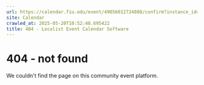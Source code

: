 ```yaml
---
url: https://calendar.fiu.edu/event/49056012724808/confirm?instance_id=49056012770917&return=https%3A%2F%2Fcalendar.fiu.edu%2F
site: Calendar
crawled_at: 2025-05-20T10:52:48.695422
title: 404 - Localist Event Calendar Software
---
```


# 404 - not found
We couldn't find the page on this community event platform.
